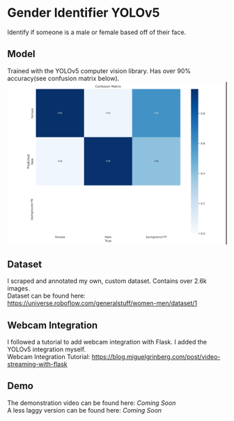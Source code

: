 # Gender Identifier YOLOv5
 Identify if someone is a male or female based off of their face.
  
## Model  
Trained with the YOLOv5 computer vision library. Has over 90% accuracy(see confusion matrix below).  
![Confusion Matrix](confusionMatrix.png)  

## Dataset
I scraped and annotated my own, custom dataset. Contains over 2.6k images.  
Dataset can be found here: https://universe.roboflow.com/generalstuff/women-men/dataset/1

## Webcam Integration
I followed a tutorial to add webcam integration with Flask. I added the YOLOv5 integration myself.  
Webcam Integration Tutorial: https://blog.miguelgrinberg.com/post/video-streaming-with-flask

## Demo
The demonstration video can be found here: *Coming Soon*  
A less laggy version can be found here: *Coming Soon*  
